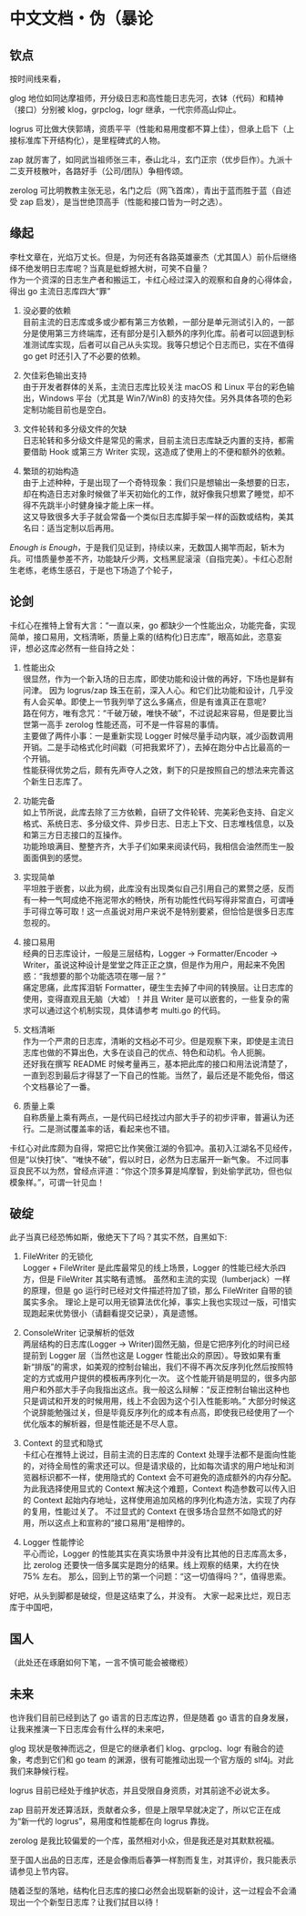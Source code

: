 # 中文文档・伪（暴论

## 钦点

按时间线来看，

glog 地位如同达摩祖师，开分级日志和高性能日志先河，衣钵（代码）和精神（接口）分别被 klog，grpclog，logr 继承，一代宗师高山仰止。

logrus 可比做大侠郭靖，资质平平（性能和易用度都不算上佳），但承上启下（上接标准库下开结构化），是里程碑式的人物。

zap 就厉害了，如同武当祖师张三丰，泰山北斗，玄门正宗（优步巨作）。九派十二支开枝散叶，各路好手（公司/团队）争相传颂。

zerolog 可比明教教主张无忌，名门之后（网飞首席），青出于蓝而胜于蓝（自述受 zap 启发），是当世绝顶高手（性能和接口皆为一时之选）。

## 缘起

李杜文章在，光焰万丈长。但是，为何还有各路英雄豪杰（尤其国人）前仆后继络绎不绝发明日志库呢？当真是蚍蜉撼大树，可笑不自量？  
作为一个资深的日志生产者和搬运工，卡红心经过深入的观察和自身的心得体会，得出 go 主流日志库四大“罪”
  1. 没必要的依赖  
     目前主流的日志库或多或少都有第三方依赖，一部分是单元测试引入的，一部分是使用第三方终端库，还有部分是引入额外的序列化库。前者可以回退到标准测试库实现，后者可以自己从头实现。我等只想记个日志而已，实在不值得 go get 时还引入了不必要的依赖。
  
  1. 欠佳彩色输出支持  
     由于开发者群体的关系，主流日志库比较关注 macOS 和 Linux 平台的彩色输出，Windows 平台（尤其是 Win7/Win8) 的支持欠佳。另外具体各项的色彩定制功能目前也是空白。
  
  1. 文件轮转和多分级文件的欠缺  
     日志轮转和多分级文件是常见的需求，目前主流日志库缺乏内置的支持，都需要借助 Hook 或第三方 Writer 实现，这造成了使用上的不便和额外的依赖。
  
  1. 繁琐的初始构造  
     由于上述种种，于是出现了一个奇特现象：我们只是想输出一条想要的日志，却在构造日志对象时候做了半天初始化的工作，就好像我只想累了睡觉，却不得不先跳半小时健身操才能上床一样。  
     这又导致很多大手子就会常备一个类似日志库脚手架一样的函数或结构，美其名曰：适当定制以后再用。

*Enough is Enough*，于是我们见证到，持续以来，无数国人揭竿而起，斩木为兵。可惜质量参差不齐，功能缺斤少两，文档黑屁滚滚（自指完美）。卡红心忍耐生老练，老练生感召，于是也下场造了个轮子，

## 论剑

卡红心在推特上曾有大言：“一直以来，go 都缺少一个性能出众，功能完备，实现简单，接口易用，文档清晰，质量上乘的(结构化)日志库”，眼高如此，恣意妄评，想必这库必然有一些自持之处：
 
 1. 性能出众  
     很显然，作为一个新入场的日志库，即使功能和设计做的再好，下场也是鲜有问津。 因为 logrus/zap 珠玉在前，深入人心。和它们比功能和设计，几乎没有人会买单。即使上一节我列举了这么多痛点，但是有谁真正在意呢?  
     路在何方，唯有念咒：“千破万破，唯快不破”，不过说起来容易，但是要比当世第一高手 zerolog 性能还高，可不是一件容易的事情。  
     主要做了两件小事：一是重新实现 Logger 时候尽量手动内联，减少函数调用开销。二是手动格式化时间戳（可把我累坏了），去掉在跑分中占比最高的一个开销。  
     性能获得优势之后，颇有先声夺人之效，剩下的只是按照自己的想法来完善这个新生日志库了。
  
  1. 功能完备  
     如上节所说，此库去除了三方依赖，自研了文件轮转、完美彩色支持、自定义格式、系统日志、多分级文件、异步日志、日志上下文、日志堆栈信息，以及和第三方日志接口的互操作。  
     功能玲琅满目、整整齐齐，大手子们如果来阅读代码，我相信会油然而生一股面面俱到的感觉。
  
  1. 实现简单  
     平坦胜于嵌套，以此为纲，此库没有出现类似自己引用自己的累赘之感，反而有一种一气呵成绝不拖泥带水的畅快，所有功能性代码写得非常直白，可谓唾手可得立等可取！这一点虽说对用户来说不是特别要紧，但恰恰是很多日志库忽视的。  
  
  1. 接口易用  
     经典的日志库设计，一般是三层结构，Logger -> Formatter/Encoder -> Writer，虽说这种设计是堂堂之阵正正之旗，但是作为用户，用起来不免困惑：“我想要的那个功能选项在哪一层？”  
     痛定思痛，此库挥泪斩 Formatter，硬生生去掉了中间的转换层。让日志库的使用，变得直观且无脑（大嘘）！并且 Writer 是可以嵌套的，一些复杂的需求可以通过这个机制实现，具体请参考 multi.go 的代码。
  
  1. 文档清晰  
     作为一个严肃的日志库，清晰的文档必不可少。但是观察下来，即使是主流日志库也做的不算出色，大多在谈自己的优点、特色和动机。令人扼腕。  
     还好我在撰写 README 时候考量再三，基本把此库的接口和用法说清楚了，一直到忍到最后才得瑟了一下自己的性能。当然了，最后还是不能免俗，借这个文档暴论了一番。
  
  1. 质量上乘  
     自称质量上乘有两点，一是代码已经找过内部大手子的初步评审，普遍认为还行。二是测试覆盖率的话，看起来也不错。

卡红心对此库颇为自得，常把它比作笑傲江湖的令狐冲。虽初入江湖名不见经传，但是“以快打快”、“唯快不破”，假以时日，必然为日志届开一新气象。
不过同事豆良民不以为然，曾经点评道：“你这个顶多算是鸠摩智，到处偷学武功，但也似模象样。”，可谓一针见血！

## 破绽

此子当真已经恐怖如斯，傲绝天下了吗？其实不然，自黑如下:
  
  1. FileWriter 的无锁化  
     Logger + FileWriter 是此库最常见的线上场景，Logger 的性能已经大杀四方，但是 FileWriter 其实略有遗憾。
     虽然和主流的实现（lumberjack）一样的原理，但是 go 运行时已经对文件描述符加了锁，那么 FileWriter 自带的锁属实多余。
     理论上是可以用无锁算法优化掉，事实上我也实现过一版，可惜实现跑起来优势很小（请翻看提交记录），真是遗憾。
  
  1. ConsoleWriter 记录解析的低效  
     两层结构的日志库(Logger -> Writer)固然无脑，但是它把序列化的时间已经提前到 Logger 层（当然也这是 Logger 性能出众的原因）。导致如果有重新“排版”的需求，如美观的控制台输出，我们不得不再次反序列化然后按照特定的方式或用户提供的模板再序列化一次。
     这个性能开销是明显的，很多内部用户和外部大手子向我指出这点。我一般这么辩解：“反正控制台输出这种也只是调试和开发的时候用用，线上不会因为这个引入性能影响。”
     大部分时候这个说辞能勉强过关，但是毕竟反序列化的成本有点高，即使我已经使用了一个优化版本的解析器，但是性能还是不尽人意。
  
  1. Context 的显式和隐式  
     卡红心在推特上说过，目前主流的日志库的 Context 处理手法都不是面向性能的，对待全局性的需求还可以。但是请求级的，比如每次请求的用户地址和浏览器标识都不一样，使用隐式的 Context 会不可避免的造成额外的内存分配。
     为此我选择使用显式的 Context 解决这个难题，Context 构造参数可以传入旧的 Context 起始内存地址，这样使用追加风格的序列化构造方法，实现了内存的复用，性能过关了。
     不过显式的 Context 在很多场合显然不如隐式的好用，所以这点上和宣称的“接口易用”是相悖的。
  
  1. Logger 性能悖论  
     平心而论，Logger 的性能其实在真实场景中并没有比其他的日志库高太多，比 zerolog 还要快一倍多属实是跑分的结果。线上观察的结果，大约在快 75% 左右。
     那么，回到上节的第一个问题：“这一切值得吗？”，值得思索。

好吧，从头到脚都是破绽，但是这结束了么，并没有。 大家一起来比烂，观日志库于中国吧，

## 国人

（此处还在琢磨如何下笔，一言不慎可能会被橄榄）

## 未来

也许我们目前已经到达了 go 语言的日志库边界，但是随着 go 语言的自身发展，让我来推演一下日志库会有什么样的未来吧，

glog 现状是敬神而远之，但是它的继承者们 klog、grpclog、logr 有融合的迹象，考虑到它们和 go team 的渊源，很有可能推动出现一个官方版的 slf4j。对此我们来静候行程。

logrus 目前已经处于维护状态，并且受限自身资质，对其前途不必说太多。

zap 目前开发还算活跃，贡献者众多，但是上限早早就决定了，所以它正在成为“新一代的 logrus”，易用度和性能都在向 logrus 靠拢。

zerolog 是我比较偏爱的一个库，虽然相对小众，但是我还是对其默默祝福。

至于国人出品的日志库，还是会像雨后春笋一样割而复生，对其评价，我只能表示请参见上节内容。

随着泛型的落地，结构化日志库的接口必然会出现崭新的设计，这一过程会不会涌现出一个个新型日志库？让我们拭目以待！
